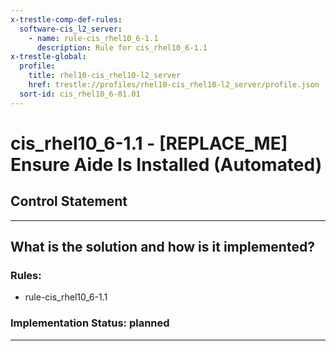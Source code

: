 ```yaml
---
x-trestle-comp-def-rules:
  software-cis_l2_server:
    - name: rule-cis_rhel10_6-1.1
      description: Rule for cis_rhel10_6-1.1
x-trestle-global:
  profile:
    title: rhel10-cis_rhel10-l2_server
    href: trestle://profiles/rhel10-cis_rhel10-l2_server/profile.json
  sort-id: cis_rhel10_6-01.01
---
```


# cis_rhel10_6-1.1 - \[REPLACE_ME\] Ensure Aide Is Installed (Automated)

## Control Statement

______________________________________________________________________

## What is the solution and how is it implemented?

<!-- For implementation status enter one of: implemented, partial, planned, alternative, not-applicable -->

<!-- Note that the list of rules under ### Rules: is read-only and changes will not be captured after assembly to JSON -->

<!-- Add control implementation description here for control: cis_rhel10_6-1.1 -->

### Rules:

  - rule-cis_rhel10_6-1.1

### Implementation Status: planned

______________________________________________________________________
